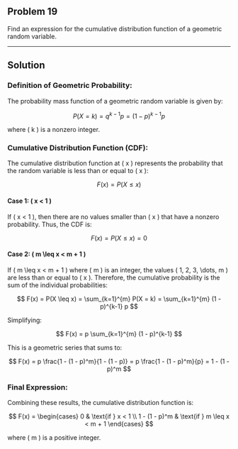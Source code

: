 ## Problem 19

Find an expression for the cumulative distribution function of a geometric random variable.

---

## Solution

### Definition of Geometric Probability:

The probability mass function of a geometric random variable is given by:

$$
P(X = k) = q^{k-1} p = (1 - p)^{k-1} p
$$

where \( k \) is a nonzero integer.

### Cumulative Distribution Function (CDF):

The cumulative distribution function at \( x \) represents the probability that the random variable is less than or equal to \( x \):

$$
F(x) = P(X \leq x)
$$

#### Case 1: \( x < 1 \)

If \( x < 1 \), then there are no values smaller than \( x \) that have a nonzero probability. Thus, the CDF is:

$$
F(x) = P(X \leq x) = 0
$$

#### Case 2: \( m \leq x < m + 1 \)

If \( m \leq x < m + 1 \) where \( m \) is an integer, the values \( 1, 2, 3, \dots, m \) are less than or equal to \( x \). Therefore, the cumulative probability is the sum of the individual probabilities:

$$
F(x) = P(X \leq x) = \sum_{k=1}^{m} P(X = k) = \sum_{k=1}^{m} (1 - p)^{k-1} p
$$

Simplifying:

$$
F(x) = p \sum_{k=1}^{m} (1 - p)^{k-1}
$$

This is a geometric series that sums to:

$$
F(x) = p \frac{1 - (1 - p)^m}{1 - (1 - p)} = p \frac{1 - (1 - p)^m}{p} = 1 - (1 - p)^m
$$

### Final Expression:

Combining these results, the cumulative distribution function is:

$$
F(x) =
\begin{cases}
0 & \text{if } x < 1 \\
1 - (1 - p)^m & \text{if } m \leq x < m + 1
\end{cases}
$$

where \( m \) is a positive integer.